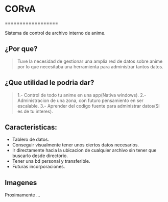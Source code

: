 # CORvA
==================

Sistema de control de archivo interno de anime.

## ¿Por que?
> Tuve la necesidad de gestionar una amplia red de datos sobre anime
> por lo que necesitaba una herramienta para administrar tantos datos.

## ¿Que utilidad le podria dar?

> 1.- Control de todo tu anime en una app(Nativa windows).
> 2.- Administracion de una zona, con futuro pensamiento en ser escalable.
> 3.- Aprender del codigo fuente para administrar datos(Si es de tu interes).

## Caracteristicas:

* Tablero de datos.
* Conseguir visualmente tener unos ciertos datos necesarios.
* Ir directamente hacia la ubicacion de cualquier archivo sin tener que buscarlo desde directorio.
* Tener una bd personal y transferible.
* Futuras incorporaciones.

## Imagenes

Proximamente ...


